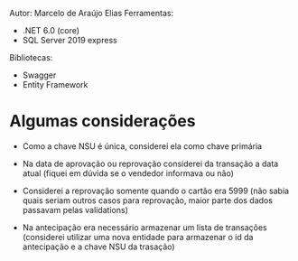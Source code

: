 Autor: Marcelo de Araújo Elias
Ferramentas: 
- .NET 6.0 (core)
- SQL Server 2019 express

Bibliotecas:
- Swagger
- Entity Framework

# Algumas considerações

- Como a chave NSU é única, considerei ela como chave primária

- Na data de aprovação ou reprovação considerei da transação a data atual (fiquei em dúvida se o vendedor informava ou não)

- Considerei a reprovação somente quando o cartão era 5999 (não sabia quais seriam outros casos para reprovação, maior parte dos dados passavam pelas validations)

- Na antecipação era necessário armazenar um lista de transações (considerei utilizar uma nova entidade para armazenar o id da antecipação e a chave NSU da trasação)